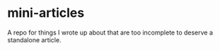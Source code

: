# mini-articles
A repo for things I wrote up about that are too incomplete to deserve a standalone article.
